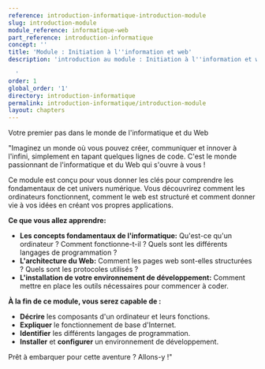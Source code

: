 ```yaml
---
reference: introduction-informatique-introduction-module
slug: introduction-module
module_reference: informatique-web
part_reference: introduction-informatique
concept: ''
title: 'Module : Initiation à l''information et web'
description: 'introduction au module : Initiation à l''information et web

  '
order: 1
global_order: '1'
directory: introduction-informatique
permalink: introduction-informatique/introduction-module
layout: chapters
---
```


Votre premier pas dans le monde de l'informatique et du Web

"Imaginez un monde où vous pouvez créer, communiquer et innover à l'infini, simplement en tapant quelques lignes de code. C'est le monde passionnant de l'informatique et du Web qui s'ouvre à vous !

Ce module est conçu pour vous donner les clés pour comprendre les fondamentaux de cet univers numérique. Vous découvrirez comment les ordinateurs fonctionnent, comment le web est structuré et comment donner vie à vos idées en créant vos propres applications.

**Ce que vous allez apprendre:**

* **Les concepts fondamentaux de l'informatique:** Qu'est-ce qu'un ordinateur ? Comment fonctionne-t-il ? Quels sont les différents langages de programmation ?
* **L'architecture du Web:** Comment les pages web sont-elles structurées ? Quels sont les protocoles utilisés ?
* **L'installation de votre environnement de développement:** Comment mettre en place les outils nécessaires pour commencer à coder.

**À la fin de ce module, vous serez capable de :**

* **Décrire** les composants d'un ordinateur et leurs fonctions.
* **Expliquer** le fonctionnement de base d'Internet.
* **Identifier** les différents langages de programmation.
* **Installer** et **configurer** un environnement de développement.

Prêt à embarquer pour cette aventure ? Allons-y !"


